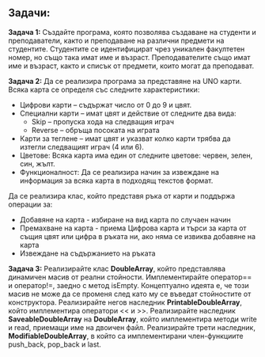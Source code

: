 ## Задачи:
**Задача 1:** Създайте програма, която позволява създаване на студенти и преподаватели, както и преподаване на различни предмети на студентите. Студентите се идентифицират чрез уникален факултетен номер, но също така имат име и възраст. Преподавателите също имат име и възраст, както и списък от предмети, които могат да преподават.

**Задача 2:** Да се реализира програма за представяне на UNO карти. Всяка карта се определя със следните характеристики:
- Цифрови карти – съдържат число от 0 до 9 и цвят.
- Специални карти – имат цвят и действие от следните два вида:
    - Skip – пропуска хода на следващия играч
    - Reverse – обръща посоката на играта
- Карти за теглене – имат цвят и указват колко карти трябва да изтегли следващият играч (4 или 6).
- Цветове:
Всяка карта има един от следните цветове: червен, зелен, син, жълт.
- Функционалност:
Да се реализира начин за извеждане на информация за всяка карта в подходящ текстов формат.

Да се реализира клас, който представя ръка от карти и поддържа операции за:
- Добавяне на карта - избиране на вид карта по случаен начин
- Премахване на карта - приема Цифрова карта и търси за карта от същия цвят или цифра в ръката ни, ако няма се извиква добавяне на карта
- Извеждане на съдържанието на ръката

**Задача 3:** Реализирайте клас **DoubleArray**, който представлява динамичен масив от реални стойности. Имплементирайте оператор== и оператор!=, заедно с метод isEmpty. Концептуално идеята е, че този масив не може да се променя след като му се въведат стойностите от конструктора. Реализирайте негов наследник **PrintableDoubleArray**, който имплементира оператори << и >>. Реализирайте наследник **SaveableDoubleArray** на **DoubleArray**, който имплементира методи write и read, приемащи име на двоичен файл. Реализирайте трети наследник, **ModifiableDoubleArray**, в който са имплементирани член-функциите push_back, pop_back и last.
